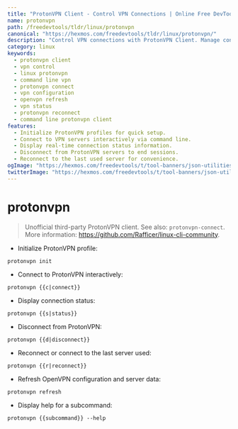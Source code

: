 ```yaml
---
title: "ProtonVPN Client - Control VPN Connections | Online Free DevTools by Hexmos"
name: protonvpn
path: /freedevtools/tldr/linux/protonvpn
canonical: "https://hexmos.com/freedevtools/tldr/linux/protonvpn/"
description: "Control VPN connections with ProtonVPN Client. Manage connection status, reconnect to servers, and refresh configurations. Free online tool, no registration required."
category: linux
keywords:
  - protonvpn client
  - vpn control
  - linux protonvpn
  - command line vpn
  - protonvpn connect
  - vpn configuration
  - openvpn refresh
  - vpn status
  - protonvpn reconnect
  - command line protonvpn client
features:
  - Initialize ProtonVPN profiles for quick setup.
  - Connect to VPN servers interactively via command line.
  - Display real-time connection status information.
  - Disconnect from ProtonVPN servers to end sessions.
  - Reconnect to the last used server for convenience.
ogImage: "https://hexmos.com/freedevtools/t/tool-banners/json-utilities-banner.png"
twitterImage: "https://hexmos.com/freedevtools/t/tool-banners/json-utilities-banner.png"
---
```


# protonvpn

> Unofficial third-party ProtonVPN client.
> See also: `protonvpn-connect`.
> More information: <https://github.com/Rafficer/linux-cli-community>.

- Initialize ProtonVPN profile:

`protonvpn init`

- Connect to ProtonVPN interactively:

`protonvpn {{c|connect}}`

- Display connection status:

`protonvpn {{s|status}}`

- Disconnect from ProtonVPN:

`protonvpn {{d|disconnect}}`

- Reconnect or connect to the last server used:

`protonvpn {{r|reconnect}}`

- Refresh OpenVPN configuration and server data:

`protonvpn refresh`

- Display help for a subcommand:

`protonvpn {{subcommand}} --help`
